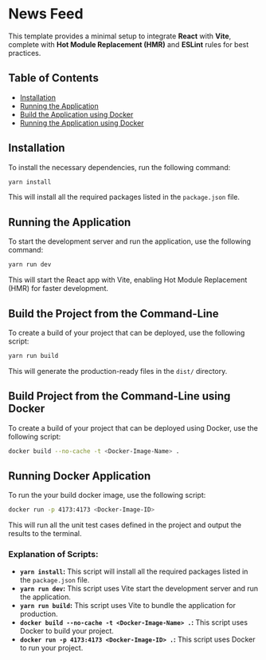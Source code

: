 # News Feed

This template provides a minimal setup to integrate **React** with **Vite**, complete with **Hot Module Replacement (HMR)** and **ESLint** rules for best practices.

## Table of Contents

- [Installation](#installation)
- [Running the Application](#running-the-application)
- [Build the Application using Docker](#build-the-application-using-docker)
- [Running the Application using Docker](#Running-the-application-using-docker)

## Installation

To install the necessary dependencies, run the following command:

```bash
yarn install
```

This will install all the required packages listed in the `package.json` file.

## Running the Application

To start the development server and run the application, use the following command:

```bash
yarn run dev
```

This will start the React app with Vite, enabling Hot Module Replacement (HMR) for faster development.

## Build the Project from the Command-Line

To create a build of your project that can be deployed, use the following script:

```bash
yarn run build
```

This will generate the production-ready files in the `dist/` directory.

## Build Project from the Command-Line using Docker

To create a build of your project that can be deployed using Docker, use the following script:

```bash
docker build --no-cache -t <Docker-Image-Name> .
```

## Running Docker Application

To run the your build docker image, use the following script:

```bash
docker run -p 4173:4173 <Docker-Image-ID>
```

This will run all the unit test cases defined in the project and output the results to the terminal.

### Explanation of Scripts:

- **`yarn install`:** This script will install all the required packages listed in the `package.json` file.
- **`yarn run dev`:** This script uses Vite start the development server and run the application.
- **`yarn run build`:** This script uses Vite to bundle the application for production.
- **`docker build --no-cache -t <Docker-Image-Name> .`:** This script uses Docker to build your project.
- **`docker run -p 4173:4173 <Docker-Image-ID> .`:** This script uses Docker to run your project.
